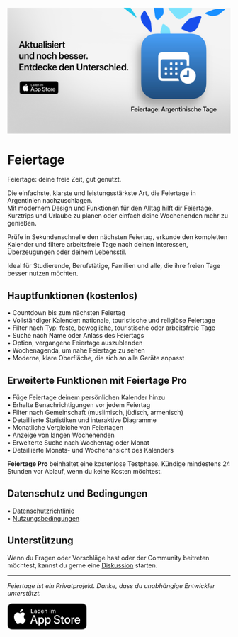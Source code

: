 [![Feiertage App](images/banner.png)](https://apps.apple.com/app/id6744455042)  

# Feiertage  

Feiertage: deine freie Zeit, gut genutzt.  

Die einfachste, klarste und leistungsstärkste Art, die Feiertage in Argentinien nachzuschlagen.  
Mit modernem Design und Funktionen für den Alltag hilft dir Feiertage, Kurztrips und Urlaube zu planen oder einfach deine Wochenenden mehr zu genießen.  

Prüfe in Sekundenschnelle den nächsten Feiertag, erkunde den kompletten Kalender und filtere arbeitsfreie Tage nach deinen Interessen, Überzeugungen oder deinem Lebensstil.  

Ideal für Studierende, Berufstätige, Familien und alle, die ihre freien Tage besser nutzen möchten.  

## Hauptfunktionen (kostenlos)  

• Countdown bis zum nächsten Feiertag  
• Vollständiger Kalender: nationale, touristische und religiöse Feiertage  
• Filter nach Typ: feste, bewegliche, touristische oder arbeitsfreie Tage  
• Suche nach Name oder Anlass des Feiertags  
• Option, vergangene Feiertage auszublenden  
• Wochenagenda, um nahe Feiertage zu sehen  
• Moderne, klare Oberfläche, die sich an alle Geräte anpasst  

## Erweiterte Funktionen mit Feiertage Pro  

• Füge Feiertage deinem persönlichen Kalender hinzu  
• Erhalte Benachrichtigungen vor jedem Feiertag  
• Filter nach Gemeinschaft (muslimisch, jüdisch, armenisch)  
• Detaillierte Statistiken und interaktive Diagramme  
• Monatliche Vergleiche von Feiertagen  
• Anzeige von langen Wochenenden  
• Erweiterte Suche nach Wochentag oder Monat  
• Detaillierte Monats- und Wochenansicht des Kalenders  

**Feiertage Pro** beinhaltet eine kostenlose Testphase. Kündige mindestens 24 Stunden vor Ablauf, wenn du keine Kosten möchtest.  

## Datenschutz und Bedingungen  

• [Datenschutzrichtlinie](https://lucasditomase.github.io/feriados/de/privacy-policy)  
• [Nutzungsbedingungen](https://lucasditomase.github.io/feriados/de/terms-and-conditions)  

## Unterstützung  

Wenn du Fragen oder Vorschläge hast oder der Community beitreten möchtest, kannst du gerne eine [Diskussion](https://github.com/lucasditomase/feriados/discussions) starten.  

---  

*Feiertage ist ein Privatprojekt. Danke, dass du unabhängige Entwickler unterstützt.*  

<p align="left">  
  <a href="https://apps.apple.com/app/id6744455042">  
    <img src="images/download-badge.svg" height="60">  
  </a>  
</p>  
